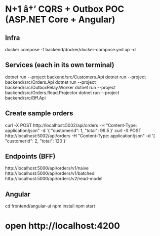 ﻿# N+1 â†’ CQRS + Outbox POC (ASP.NET Core + Angular)

## Infra
docker compose -f backend/docker/docker-compose.yml up -d

## Services (each in its own terminal)
dotnet run --project backend/src/Customers.Api
dotnet run --project backend/src/Orders.Api
dotnet run --project backend/src/OutboxRelay.Worker
dotnet run --project backend/src/Orders.Read.Projector
dotnet run --project backend/src/Bff.Api

## Create sample orders
curl -X POST http://localhost:5002/api/orders -H "Content-Type: application/json" -d '{ "customerId": 1, "total": 99.5 }'
curl -X POST http://localhost:5002/api/orders -H "Content-Type: application/json" -d '{ "customerId": 2, "total": 120 }'

## Endpoints (BFF)
http://localhost:5000/api/orders/v1/naive
http://localhost:5000/api/orders/v1/batched
http://localhost:5000/api/orders/v2/read-model

## Angular
cd frontend/angular-ui
npm install
npm start
# open http://localhost:4200
